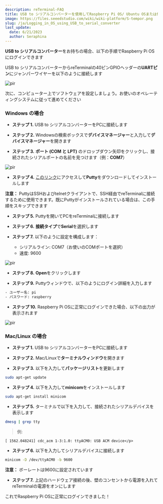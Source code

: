 ```yaml
---
description: reTerminal-FAQ
title: USB to シリアルコンバーターを使用してRaspberry Pi OS/ Ubuntu OSまたは他のOSにログインする方法
image: https://files.seeedstudio.com/wiki/wiki-platform/S-tempor.png
slug: /ja/Logging_in_OS_using_USB_to_serial_converter
last_update:
  date: 6/21/2023
  author: Seraphina
---
```


<!-- ## Q5: How can I log in to Raspberry Pi OS/ Ubuntu OS or other OS using a USB to serial converter -->

**USB to シリアルコンバーター**をお持ちの場合、以下の手順でRaspberry Pi OSにログインできます

USB to シリアルコンバーターからreTerminalの40ピンGPIOヘッダーの**UARTピン**にジャンパーワイヤーを以下のように接続します

<p style={{textAlign: 'center'}}><img src="https://files.seeedstudio.com/wiki/ReTerminal/FAQ/USB-UART.png" alt="pir" width={1000} height="auto" /></p>

次に、コンピューター上でソフトウェアを設定しましょう。お使いのオペレーティングシステムに従って進めてください

### Windows の場合

- **ステップ 1.** USB to シリアルコンバーターをPCに接続します

- **ステップ 2.** Windowsの検索ボックスで**デバイスマネージャー**と入力して**デバイスマネージャー**を開きます

- **ステップ 3.** **ポート (COM と LPT)** のドロップダウン矢印をクリックし、接続されたシリアルポートの名前を見つけます（例：**COM7**）

<p style={{textAlign: 'center'}}><img src="https://files.seeedstudio.com/wiki/ReTerminal/COM7-dev-show.jpg" alt="pir" width={320} height="auto" /></p>

- **ステップ 4.** [このリンク](https://www.chiark.greenend.org.uk/~sgtatham/putty/latest.html)にアクセスして**Putty**をダウンロードしてインストールします

**注意：** PuttyはSSHおよびtelnetクライアントで、SSH経由でreTerminalに接続するために使用できます。既にPuttyがインストールされている場合は、この手順をスキップできます

- **ステップ 5.** Puttyを開いてPCをreTerminalに接続します

- **ステップ 6.** **接続タイプ**で**Serial**を選択します

- **ステップ 7.** 以下のように設定を構成します：

  - シリアルライン: COM7（お使いのCOMポートを選択）
  - 速度: 9600

<p style={{textAlign: 'center'}}><img src="https://files.seeedstudio.com/wiki/ReTerminal/COM7-Putty-connect.jpg" alt="pir" width={450} height="auto" /></p>

- **ステップ 8.** **Open**をクリックします

- **ステップ 9.** Puttyウィンドウで、以下のようにログイン詳細を入力します

```sh
- ユーザー名: pi
- パスワード: raspberry
```

- **ステップ 10.** Raspberry Pi OSに正常にログインできた場合、以下の出力が表示されます

<p style={{textAlign: 'center'}}><img src="https://files.seeedstudio.com/wiki/102110497/SSH_WiFi.png" alt="pir" width={900} height="auto" /></p>

### Mac/Linux の場合

- **ステップ 1.** USB to シリアルコンバーターをPCに接続します

- **ステップ 2.** Mac/Linuxで**ターミナルウィンドウ**を開きます

- **ステップ 3.** 以下を入力して**パッケージリスト**を更新します

```sh
sudo apt-get update
```

- **ステップ 4.** 以下を入力して**minicom**をインストールします

```sh
sudo apt-get install minicom
```

- **ステップ 5.** ターミナルで以下を入力して、接続されたシリアルデバイスを表示します

```sh
dmesg | grep tty
```

> <p style={{fontSize: 16}}>例: <br/>
    [ 1562.048241] cdc_acm 1-3:1.0: ttyACM0: USB ACM device</p>

- **ステップ 6.** 以下を入力してシリアルデバイスに接続します

```sh
minicom -D /dev/ttyACM0 -b 9600
```

**注意：** ボーレートは9600に設定されています

- **ステップ 7.** 上記のハードウェア接続の後、壁のコンセントから電源を入れてreTerminalの電源をオンにします

これでRaspberry Pi OSに正常にログインできました！
